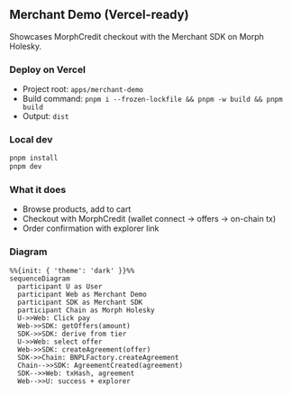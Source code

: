 ## Merchant Demo (Vercel-ready)

Showcases MorphCredit checkout with the Merchant SDK on Morph Holesky.

### Deploy on Vercel

- Project root: `apps/merchant-demo`
- Build command: `pnpm i --frozen-lockfile && pnpm -w build && pnpm build`
- Output: `dist`

### Local dev

```bash
pnpm install
pnpm dev
```

### What it does
- Browse products, add to cart
- Checkout with MorphCredit (wallet connect → offers → on-chain tx)
- Order confirmation with explorer link

### Diagram

```mermaid
%%{init: { 'theme': 'dark' }}%%
sequenceDiagram
  participant U as User
  participant Web as Merchant Demo
  participant SDK as Merchant SDK
  participant Chain as Morph Holesky
  U->>Web: Click pay
  Web->>SDK: getOffers(amount)
  SDK->>SDK: derive from tier
  U->>Web: select offer
  Web->>SDK: createAgreement(offer)
  SDK->>Chain: BNPLFactory.createAgreement
  Chain-->>SDK: AgreementCreated(agreement)
  SDK-->>Web: txHash, agreement
  Web-->>U: success + explorer
```


